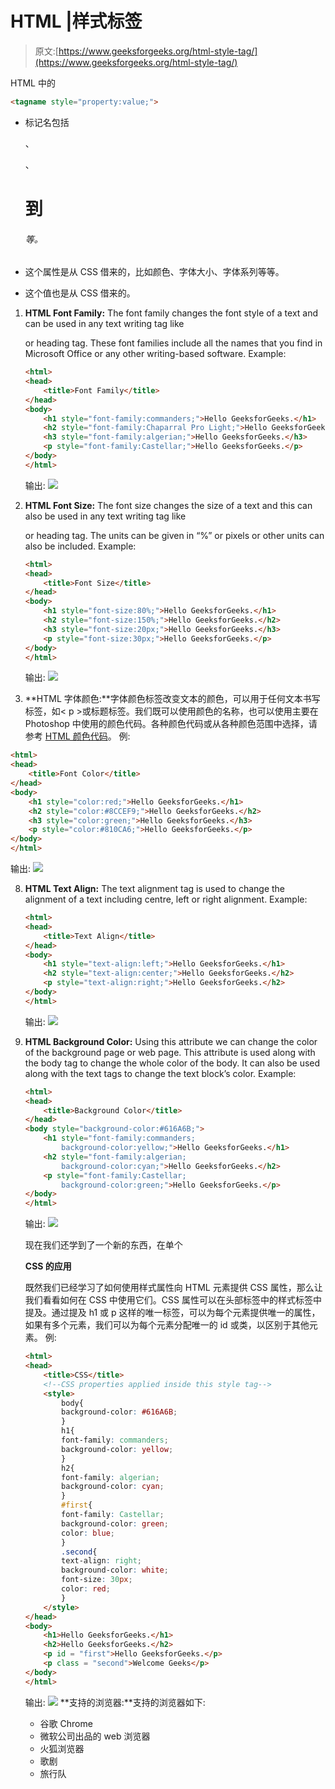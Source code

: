 # HTML |样式标签

> 原文:[https://www.geeksforgeeks.org/html-style-tag/](https://www.geeksforgeeks.org/html-style-tag/)

HTML 中的

```html
<tagname style="property:value;">

```

*   标记名包括

    、

    、

    # 到

    ###### 等。

*   这个属性是从 CSS 借来的，比如颜色、字体大小、字体系列等等。
*   这个值也是从 CSS 借来的。

1.  **HTML Font Family:** The font family changes the font style of a text and can be used in any text writing tag like <p> or heading tag. These font families include all the names that you find in Microsoft Office or any other writing-based software.
    Example:

    ```html
    <html>
    <head>
        <title>Font Family</title>
    </head>
    <body>
        <h1 style="font-family:commanders;">Hello GeeksforGeeks.</h1>
        <h2 style="font-family:Chaparral Pro Light;">Hello GeeksforGeeks.</h2>
        <h3 style="font-family:algerian;">Hello GeeksforGeeks.</h3>
        <p style="font-family:Castellar;">Hello GeeksforGeeks.</p>
    </body>
    </html>
    ```

    输出:
    ![](img/424ee9b7f8d8c56e0093fe6268fc299a.png)

2.  **HTML Font Size:** The font size changes the size of a text and this can also be used in any text writing tag like <p> or heading tag. The units can be given in “%” or pixels or other units can also be included.
    Example:

    ```html
    <html>
    <head>
        <title>Font Size</title>
    </head>
    <body>
        <h1 style="font-size:80%;">Hello GeeksforGeeks.</h1>
        <h2 style="font-size:150%;">Hello GeeksforGeeks.</h2>
        <h3 style="font-size:20px;">Hello GeeksforGeeks.</h3>
        <p style="font-size:30px;">Hello GeeksforGeeks.</p>
    </body>
    </html>
    ```

    输出:
    ![](img/029be454db827859059293ec82b858b1.png)

3.  **HTML 字体颜色:**字体颜色标签改变文本的颜色，可以用于任何文本书写标签，如< p >或标题标签。我们既可以使用颜色的名称，也可以使用主要在 Photoshop 中使用的颜色代码。各种颜色代码或从各种颜色范围中选择，请参考 [HTML 颜色代码](http://htmlcolorcodes.com/)。
    例:

```html
<html>
<head>
    <title>Font Color</title>
</head>
<body>
    <h1 style="color:red;">Hello GeeksforGeeks.</h1>
    <h2 style="color:#8CCEF9;">Hello GeeksforGeeks.</h2>
    <h3 style="color:green;">Hello GeeksforGeeks.</h3>
    <p style="color:#810CA6;">Hello GeeksforGeeks.</p>
</body>
</html>
```

输出:
![](img/00665b83cd8ce7b65219203e9c90fc50.png)

8.  **HTML Text Align:** The text alignment tag is used to change the alignment of a text including centre, left or right alignment.
    Example:

    ```html
    <html>
    <head>
        <title>Text Align</title>
    </head>
    <body>
        <h1 style="text-align:left;">Hello GeeksforGeeks.</h1>
        <h2 style="text-align:center;">Hello GeeksforGeeks.</h2>
        <p style="text-align:right;">Hello GeeksforGeeks.</h2>
    </body>
    </html>
    ```

    输出:
    ![](img/cc660407a1ddfdf3bd3dcddcd7b157d4.png)

9.  **HTML Background Color:** Using this attribute we can change the color of the background page or web page. This attribute is used along with the body tag to change the whole color of the body. It can also be used along with the text tags to change the text block’s color.
    Example:

    ```html
    <html>
    <head>
        <title>Background Color</title>
    </head>
    <body style="background-color:#616A6B;">
        <h1 style="font-family:commanders; 
            background-color:yellow;">Hello GeeksforGeeks.</h1>
        <h2 style="font-family:algerian; 
            background-color:cyan;">Hello GeeksforGeeks.</h2>
        <p style="font-family:Castellar; 
            background-color:green;">Hello GeeksforGeeks.</p>
    </body>
    </html>
    ```

    输出:
    ![](img/e4bbc2fc493b9385cb6519e1f0e78950.png)

    现在我们还学到了一个新的东西，在单个

    **CSS 的应用**

    既然我们已经学习了如何使用样式属性向 HTML 元素提供 CSS 属性，那么让我们看看如何在 CSS 中使用它们。CSS 属性可以在头部标签中的样式标签中提及。通过提及 h1 或 p 这样的唯一标签，可以为每个元素提供唯一的属性，如果有多个元素，我们可以为每个元素分配唯一的 id 或类，以区别于其他元素。
    例:

    ```html
    <html>
    <head>
        <title>CSS</title>
        <!--CSS properties applied inside this style tag-->
        <style>
            body{
            background-color: #616A6B;
            }
            h1{
            font-family: commanders;
            background-color: yellow;
            }
            h2{
            font-family: algerian; 
            background-color: cyan;
            }
            #first{
            font-family: Castellar; 
            background-color: green;
            color: blue;
            }
            .second{
            text-align: right;
            background-color: white;
            font-size: 30px;
            color: red;
            }
        </style>
    </head>
    <body>
        <h1>Hello GeeksforGeeks.</h1>
        <h2>Hello GeeksforGeeks.</h2>
        <p id = "first">Hello GeeksforGeeks.</p>
        <p class = "second">Welcome Geeks</p>
    </body>
    </html>
    ```

    输出:
    ![](img/15245175a631180accfb46547c8ed10b.png)
    **支持的浏览器:**支持的浏览器如下:

    *   谷歌 Chrome
    *   微软公司出品的 web 浏览器
    *   火狐浏览器
    *   歌剧
    *   旅行队